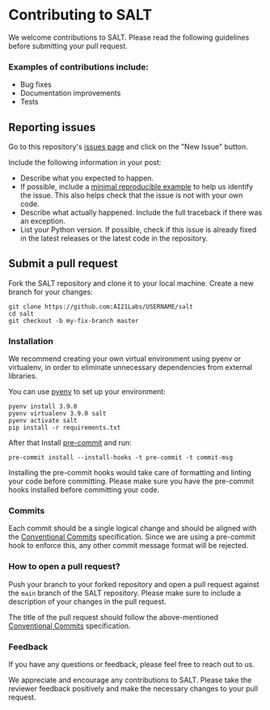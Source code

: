 # Contributing to SALT

We welcome contributions to SALT. Please read the following guidelines before submitting your pull request.

### Examples of contributions include:

- Bug fixes
- Documentation improvements
- Tests

## Reporting issues

Go to this repository's [issues page](https://github.com/AI21Labs/salt/issues) and click on the "New Issue" button.


Include the following information in your post:

- Describe what you expected to happen.
- If possible, include a [minimal reproducible example](https://stackoverflow.com/help/minimal-reproducible-example) to help us
  identify the issue. This also helps check that the issue is not with
  your own code.
- Describe what actually happened. Include the full traceback if there
  was an exception.
- List your Python version. If possible, check if this
  issue is already fixed in the latest releases or the latest code in
  the repository.

## Submit a pull request

Fork the SALT repository and clone it to your local machine. Create a new branch for your changes:

    git clone https://github.com:AI21Labs/USERNAME/salt
    cd salt
    git checkout -b my-fix-branch master

### Installation

We recommend creating your own virtual environment using pyenv or virtualenv, in order to eliminate unnecessary dependencies from external libraries.

You can use [pyenv](https://github.com/pyenv/pyenv) to set up your environment:

    pyenv install 3.9.0
    pyenv virtualenv 3.9.0 salt
    pyenv activate salt
    pip install -r requirements.txt

After that Install [pre-commit](https://pre-commit.com/#installation) and run:

    pre-commit install --install-hooks -t pre-commit -t commit-msg

Installing the pre-commit hooks would take care of formatting and linting your code before committing.
Please make sure you have the pre-commit hooks installed before committing your code.


### Commits

Each commit should be a single logical change and should be aligned with the [Conventional Commits](https://www.conventionalcommits.org/en/v1.0.0/) specification.
Since we are using a pre-commit hook to enforce this, any other commit message format will be rejected.

### How to open a pull request?

Push your branch to your forked repository and open a pull request against the `main` branch of the SALT repository. Please make sure to include a description of your changes in the pull request.

The title of the pull request should follow the above-mentioned [Conventional Commits](https://www.conventionalcommits.org/en/v1.0.0/) specification.

### Feedback

If you have any questions or feedback, please feel free to reach out to us.

We appreciate and encourage any contributions to SALT. Please take the reviewer feedback positively and make the necessary changes to your pull request.
